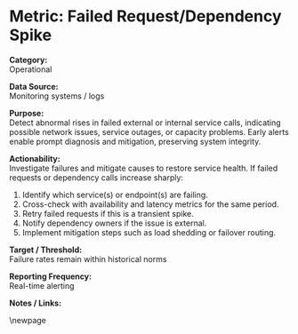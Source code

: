 # Metric: Failed Request/Dependency Spike

**Category:**  
Operational

**Data Source:**  
Monitoring systems / logs

**Purpose:**  
Detect abnormal rises in failed external or internal service calls, indicating possible network issues, service outages, or capacity problems. Early alerts enable prompt diagnosis and mitigation, preserving system integrity.

**Actionability:**  
Investigate failures and mitigate causes to restore service health. If failed requests or dependency calls increase sharply:

1. Identify which service(s) or endpoint(s) are failing.
2. Cross-check with availability and latency metrics for the same period.
3. Retry failed requests if this is a transient spike.
4. Notify dependency owners if the issue is external.
5. Implement mitigation steps such as load shedding or failover routing.

**Target / Threshold:**  
Failure rates remain within historical norms

**Reporting Frequency:**  
Real-time alerting

**Notes / Links:**  

<!-- Leave the rest of this page blank -->
\newpage
